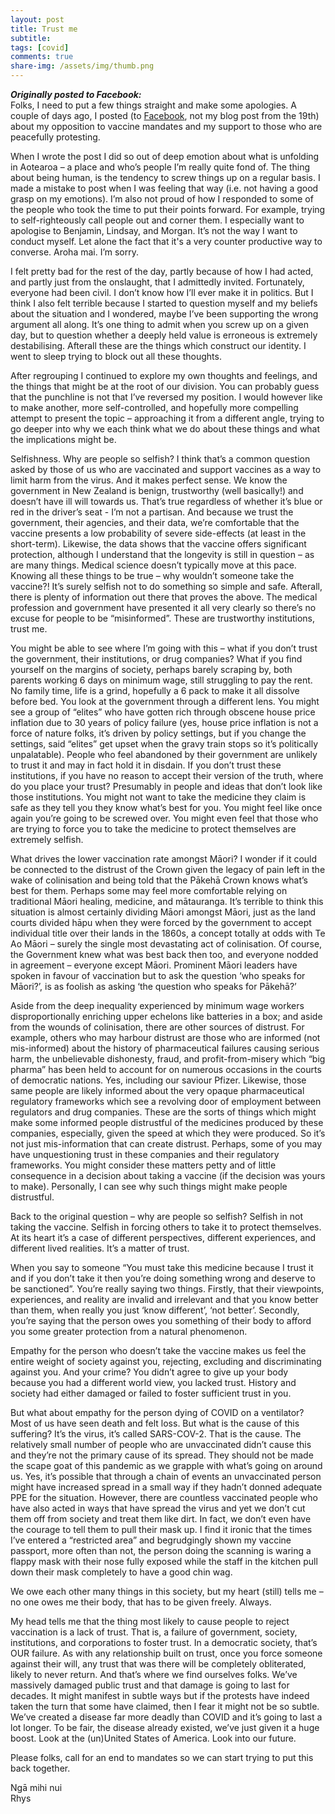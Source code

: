 ```yaml
---
layout: post
title: Trust me
subtitle: 
tags: [covid]
comments: true
share-img: /assets/img/thumb.png
---
```

***Originally posted to Facebook:***  
Folks, I need to put a few things straight and make some apologies. A couple of days ago, I posted (to [Facebook](https://www.facebook.com/rhys.goodwin/posts/10159827348793147), not my blog post from the 19th) about my opposition to vaccine mandates and my support to those who are peacefully protesting. 

When I wrote the post I did so out of deep emotion about what is unfolding in Aotearoa – a place and who’s people I’m really quite fond of. The thing about being human, is the tendency to screw things up on a regular basis. I made a mistake to post when I was feeling that way (i.e. not having a good grasp on my emotions). I’m also not proud of how I responded to some of the people who took the time to put their points forward. For example, trying to self-righteously call people out and corner them. I especially want to apologise to Benjamin, Lindsay, and Morgan. It’s not the way I want to conduct myself. Let alone the fact that it's a very counter productive way to converse. Aroha mai. I’m sorry.  

I felt pretty bad for the rest of the day, partly because of how I had acted, and partly just from the onslaught, that I admittedly invited. Fortunately, everyone had been civil. I don’t know how I’ll ever make it in politics. But I think I also felt terrible because I started to question myself and my beliefs about the situation and I wondered, maybe I’ve been supporting the wrong argument all along. It’s one thing to admit when you screw up on a given day, but to question whether a deeply held value is erroneous is extremely destabilising. Afterall these are the things which construct our identity. I went to sleep trying to block out all these thoughts.

After regrouping I continued to explore my own thoughts and feelings, and the things that might be at the root of our division. You can probably guess that the punchline is not that I’ve reversed my position. I would however like to make another, more self-controlled, and hopefully more compelling attempt to present the topic – approaching it from a different angle, trying to go deeper into why we each think what we do about these things and what the implications might be. 

Selfishness. Why are people so selfish? I think that’s a common question asked by those of us who are vaccinated and support vaccines as a way to limit harm from the virus. And it makes perfect sense. We know the government in New Zealand is benign, trustworthy (well basically!) and doesn’t have ill will towards us. That’s true regardless of whether it’s blue or red in the driver’s seat - I’m not a partisan. And because we trust the government, their agencies, and their data, we’re comfortable that the vaccine presents a low probability of severe side-effects (at least in the short-term). Likewise, the data shows that the vaccine offers significant protection, although I understand that the longevity is still in question – as are many things. Medical science doesn’t typically move at this pace. Knowing all these things to be true – why wouldn’t someone take the vaccine?!  It’s surely selfish not to do something so simple and safe. Afterall, there is plenty of information out there that proves the above. The medical profession and government have presented it all very clearly so there’s no excuse for people to be “misinformed”. These are trustworthy institutions, trust me.

You might be able to see where I’m going with this – what if you don’t trust the government, their institutions, or drug companies? What if you find yourself on the margins of society, perhaps barely scraping by, both parents working 6 days on minimum wage, still struggling to pay the rent. No family time, life is a grind, hopefully a 6 pack to make it all dissolve before bed. You look at the government through a different lens. You might see a group of “elites” who have gotten rich through obscene house price inflation due to 30 years of policy failure (yes, house price inflation is not a force of nature folks, it’s driven by policy settings, but if you change the settings, said “elites” get upset when the gravy train stops so it’s politically unpalatable). People who feel abandoned by their government are unlikely to trust it and may in fact hold it in disdain. If you don’t trust these institutions, if you have no reason to accept their version of the truth, where do you place your trust? Presumably in people and ideas that don’t look like those institutions. You might not want to take the medicine they claim is safe as they tell you they know what’s best for you. You might feel like once again you’re going to be screwed over. You might even feel that those who are trying to force you to take the medicine to protect themselves are extremely selfish. 

What drives the lower vaccination rate amongst Māori? I wonder if it could be connected to the distrust of the Crown given the legacy of pain left in the wake of colinisation and being told that the Pākehā Crown knows what’s best for them. Perhaps some may feel more comfortable relying on traditional Māori healing, medicine, and mātauranga. It’s terrible to think this situation is almost certainly dividing Māori amongst Māori, just as the land courts divided hāpu when they were forced by the government to accept individual title over their lands in the 1860s, a concept totally at odds with Te Ao Māori – surely the single most devastating act of colinisation.  Of course, the Government knew what was best back then too, and everyone nodded in agreement – everyone except Māori. Prominent Māori leaders have spoken in favour of vaccination but to ask the question ‘who speaks for Māori?’, is as foolish as asking ‘the question who speaks for Pākehā?’

Aside from the deep inequality experienced by minimum wage workers disproportionally enriching  upper echelons like batteries in a box; and aside from the wounds of colinisation, there are other sources of distrust. For example, others who may harbour distrust are those who are informed (not mis-informed) about the history of pharmaceutical failures causing serious harm, the unbelievable dishonesty, fraud, and profit-from-misery which “big pharma” has been held to account for on numerous occasions in the courts of democratic nations. Yes, including our saviour Pfizer. Likewise, those same people are likely informed about the very opaque pharmaceutical regulatory frameworks which see a revolving door of employment between regulators and drug companies. These are the sorts of things which might make some informed people distrustful of the medicines produced by these companies, especially, given the speed at which they were produced. So it’s not just mis-information that can create distrust. Perhaps, some of you may have unquestioning trust in these companies and their regulatory frameworks. You might consider these matters petty and of little consequence in a decision about taking a vaccine (if the decision was yours to make). Personally, I can see why such things might make people distrustful. 

Back to the original question – why are people so selfish? Selfish in not taking the vaccine.  Selfish in forcing others to take it to protect themselves. At its heart it’s a case of different perspectives, different experiences, and different lived realities. It’s a matter of trust. 

When you say to someone “You must take this medicine because I trust it and if you don’t take it then you’re doing something wrong and deserve to be sanctioned”. You’re really saying two things. Firstly, that their viewpoints, experiences, and reality are invalid and irrelevant and that you know better than them, when really you just ‘know different’, ‘not better’. Secondly, you’re saying that the person owes you something of their body to afford you some greater protection from a natural phenomenon.

Empathy for the person who doesn’t take the vaccine makes us feel the entire weight of society against you, rejecting, excluding and discriminating against you. And your crime? You didn’t agree to give up your body because you had a different world view, you lacked trust. History and society had either damaged or failed to foster sufficient trust in you.

But what about empathy for the person dying of COVID on a ventilator? Most of us have seen death and felt loss. But what is the cause of this suffering? It’s the virus, it’s called SARS-COV-2. That is the cause. The relatively small number of people who are unvaccinated didn’t cause this and they’re not the primary cause of its spread. They should not be made the scape goat of this pandemic as we grapple with what’s going on around us.  Yes, it’s possible that through a chain of events an unvaccinated person might have increased spread in a small way if they hadn’t donned adequate PPE for the situation. However, there are countless vaccinated people who have also acted in ways that have spread the virus and yet we don’t cut them off from society and treat them like dirt. In fact, we don’t even have the courage to tell them to pull their mask up. I find it ironic that the times I’ve entered a “restricted area” and begrudgingly shown my vaccine passport, more often than not, the person doing the scanning is waring a flappy mask with their nose fully exposed while the staff in the kitchen pull down their mask completely to have a good chin wag. 

We owe each other many things in this society, but my heart (still) tells me – no one owes me their body, that has to be given freely. Always.

My head tells me that the thing most likely to cause people to reject vaccination is a lack of trust. That is, a failure of government, society, institutions, and corporations to foster trust. In a democratic society, that’s OUR failure. As with any relationship built on trust, once you force someone against their will, any trust that was there will be completely obliterated, likely to never return. And that’s where we find ourselves folks. We’ve massively damaged public trust and that damage is going to last for decades. It might manifest in subtle ways but if the protests have indeed taken the turn that some have claimed, then I fear it might not be so subtle. We’ve created a disease far more deadly than COVID and it’s going to last a lot longer. To be fair, the disease already existed, we’ve just given it a huge boost. Look at the (un)United States of America. Look into our future. 

Please folks, call for an end to mandates so we can start trying to put this back together. 


Ngā mihi nui  
Rhys



